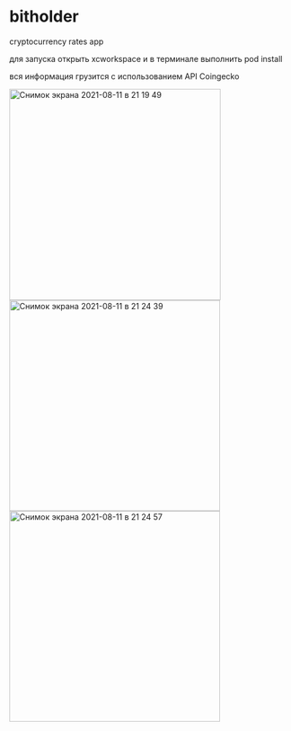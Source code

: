 # bitholder
cryptocurrency rates app

для запуска открыть xcworkspace и в терминале выполнить pod install

вся информация грузится с использованием API Coingecko

<img width="376" alt="Снимок экрана 2021-08-11 в 21 19 49" src="https://user-images.githubusercontent.com/13568538/129082854-30a3ef1b-d14a-43f3-a751-587794164819.png">

<img width="375" alt="Снимок экрана 2021-08-11 в 21 24 39" src="https://user-images.githubusercontent.com/13568538/129083002-0e25bae0-76f4-4fcc-b13d-b95919caf150.png">

<img width="375" alt="Снимок экрана 2021-08-11 в 21 24 57" src="https://user-images.githubusercontent.com/13568538/129083018-c4ddbb57-f111-420b-a4c3-cdfaa1d3dfdd.png">


